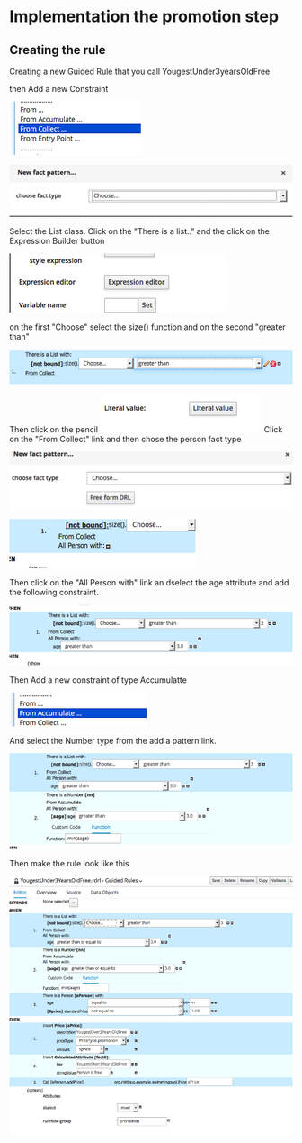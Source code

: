 # Implementation the promotion step

## Creating the rule

Creating a new Guided Rule that you call YougestUnder3yearsOldFree

then Add a new Constraint


![](BRMS/Step3-5-Implementation/action01.png)



![](BRMS/Step3-5-Implementation/action02.png)

Select the List class.
Click on the "There is a list.." and the click on the Expression Builder button


![](BRMS/Step3-5-Implementation/action03.png)




on the first "Choose" select the size() function and on the second "greater than"


![](BRMS/Step3-5-Implementation/action04.png)

Then click on the pencil 
![](BRMS/Step3-5-Implementation/action05.png)
Click on the "From Collect" link and then  chose the person fact type 

![](BRMS/Step3-5-Implementation/action06.png)


![](BRMS/Step3-5-Implementation/action07.png)

Then click on the "All Person with" link an dselect the age attribute and add the following constraint.

![](BRMS/Step3-5-Implementation/action08.png)

Then Add a new constraint of type Accumulatte

![](BRMS/Step3-5-Implementation/action09.png)

And select the Number type from the add a pattern link.

![](BRMS/Step3-5-Implementation/action11.png)


Then make the rule look like this

![](BRMS/Step3-5-Implementation/action13.png)











